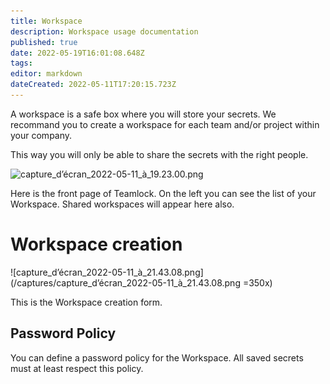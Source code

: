 ```yaml
---
title: Workspace
description: Workspace usage documentation
published: true
date: 2022-05-19T16:01:08.648Z
tags: 
editor: markdown
dateCreated: 2022-05-11T17:20:15.723Z
---
```


A workspace is a safe box where you will store your secrets.
We recommand you to create a workspace for each team and/or project within your company.

This way you will only be able to share the secrets with the right people.

![capture_d’écran_2022-05-11_à_19.23.00.png](/captures/capture_d’écran_2022-05-11_à_19.23.00.png)

Here is the front page of Teamlock.
On the left you can see the list of your Workspace.
Shared workspaces will appear here also.

# Workspace creation

![capture_d’écran_2022-05-11_à_21.43.08.png](/captures/capture_d’écran_2022-05-11_à_21.43.08.png =350x)

This is the Workspace creation form.

## Password Policy

You can define a password policy for the Workspace.
All saved secrets must at least respect this policy.